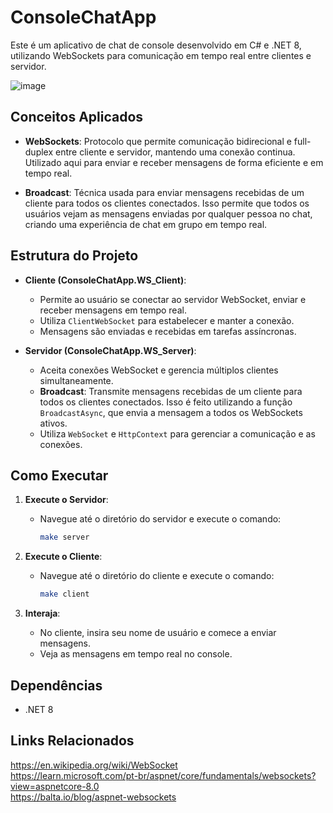 # ConsoleChatApp

Este é um aplicativo de chat de console desenvolvido em C# e .NET 8, utilizando WebSockets para comunicação em tempo real entre clientes e servidor.

![image](https://github.com/user-attachments/assets/2c6461f0-9353-4c47-bbcc-76c6d033871d)



## Conceitos Aplicados

- **WebSockets**: Protocolo que permite comunicação bidirecional e full-duplex entre cliente e servidor, mantendo uma conexão continua. Utilizado aqui para enviar e receber mensagens de forma eficiente e em tempo real.

- **Broadcast**: Técnica usada para enviar mensagens recebidas de um cliente para todos os clientes conectados. Isso permite que todos os usuários vejam as mensagens enviadas por qualquer pessoa no chat, criando uma experiência de chat em grupo em tempo real.

## Estrutura do Projeto

- **Cliente (ConsoleChatApp.WS_Client)**:
  - Permite ao usuário se conectar ao servidor WebSocket, enviar e receber mensagens em tempo real.
  - Utiliza `ClientWebSocket` para estabelecer e manter a conexão.
  - Mensagens são enviadas e recebidas em tarefas assíncronas.

- **Servidor (ConsoleChatApp.WS_Server)**:
  - Aceita conexões WebSocket e gerencia múltiplos clientes simultaneamente.
  - **Broadcast**: Transmite mensagens recebidas de um cliente para todos os clientes conectados. Isso é feito utilizando a função `BroadcastAsync`, que envia a mensagem a todos os WebSockets ativos.
  - Utiliza `WebSocket` e `HttpContext` para gerenciar a comunicação e as conexões.

## Como Executar

1. **Execute o Servidor**:
   - Navegue até o diretório do servidor e execute o comando:
     ```bash
     make server
     ```

2. **Execute o Cliente**:
   - Navegue até o diretório do cliente e execute o comando:
     ```bash
     make client
     ```

3. **Interaja**:
   - No cliente, insira seu nome de usuário e comece a enviar mensagens.
   - Veja as mensagens em tempo real no console.

## Dependências

- .NET 8

## Links Relacionados
https://en.wikipedia.org/wiki/WebSocket </br>
https://learn.microsoft.com/pt-br/aspnet/core/fundamentals/websockets?view=aspnetcore-8.0 </br>
https://balta.io/blog/aspnet-websockets </br>
